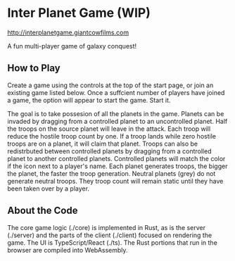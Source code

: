 # Inter Planet Game (WIP)

http://interplanetgame.giantcowfilms.com

A fun multi-player game of galaxy conquest!

## How to Play

Create a game using the controls at the top of the start page, or join an existing game listed below. Once a suffcient number of players have joined a game, the option will appear to start the game. Start it.

The goal is to take possesion of all the planets in the game. Planets can be invaded by dragging from a controlled planet to an uncontrolled planet. Half the troops on the source planet will leave in the attack. Each troop will reduce the hostile troop count by one. If a troop lands while zero hostile troops are on a planet, it will claim that planet. Troops can also be redistrbuted between controlled planets by dragging from a controlled planet to another controlled planets. Controlled planets will match the color if the icon next to a player's name. Each planet generates troops, the bigger the planet, the faster the troop generation. Neutral planets (grey) do not generate neutral troops. They troop count will remain static until they have been taken over by a player.

## About the Code

The core game logic (./core) is implemented in Rust, as is the server (./server) and the parts of the client (./client) focused on rendering the game. The UI is TypeScript/React (./ts). The Rust portions that run in the browser are compiled into WebAssembly.





